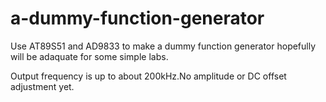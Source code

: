 # a-dummy-function-generator

Use AT89S51 and AD9833 to make a dummy function generator hopefully will be adaquate for some simple labs. 

Output frequency is up to about 200kHz.No amplitude or DC offset adjustment yet.

